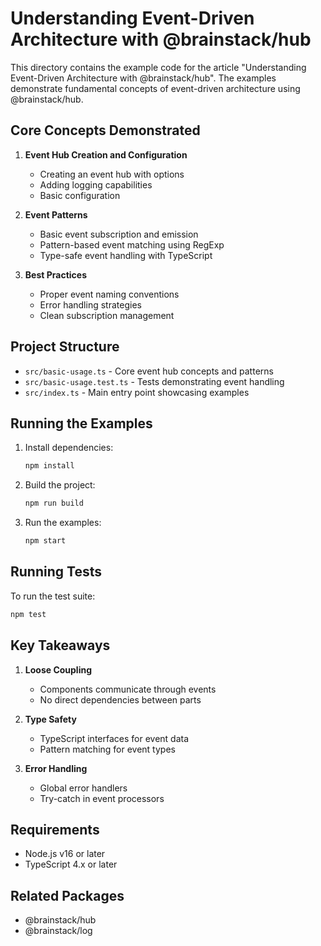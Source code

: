 # Understanding Event-Driven Architecture with @brainstack/hub

This directory contains the example code for the article "Understanding Event-Driven Architecture with @brainstack/hub". The examples demonstrate fundamental concepts of event-driven architecture using @brainstack/hub.

## Core Concepts Demonstrated

1. **Event Hub Creation and Configuration**
   - Creating an event hub with options
   - Adding logging capabilities
   - Basic configuration

2. **Event Patterns**
   - Basic event subscription and emission
   - Pattern-based event matching using RegExp
   - Type-safe event handling with TypeScript

3. **Best Practices**
   - Proper event naming conventions
   - Error handling strategies
   - Clean subscription management

## Project Structure

- `src/basic-usage.ts` - Core event hub concepts and patterns
- `src/basic-usage.test.ts` - Tests demonstrating event handling
- `src/index.ts` - Main entry point showcasing examples

## Running the Examples

1. Install dependencies:
   ```bash
   npm install
   ```

2. Build the project:
   ```bash
   npm run build
   ```

3. Run the examples:
   ```bash
   npm start
   ```

## Running Tests

To run the test suite:

```bash
npm test
```

## Key Takeaways

1. **Loose Coupling**
   - Components communicate through events
   - No direct dependencies between parts

2. **Type Safety**
   - TypeScript interfaces for event data
   - Pattern matching for event types

3. **Error Handling**
   - Global error handlers
   - Try-catch in event processors

## Requirements

- Node.js v16 or later
- TypeScript 4.x or later

## Related Packages

- @brainstack/hub
- @brainstack/log
